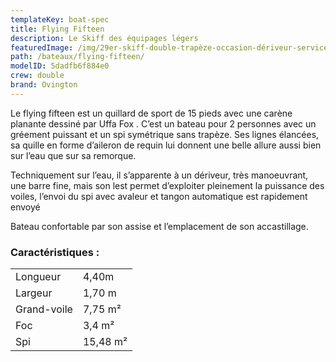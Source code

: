 ```yaml
---
templateKey: boat-spec
title: Flying Fifteen
description: Le Skiff des équipages légers
featuredImage: /img/29er-skiff-double-trapèze-occasion-dériveur-services-10.jpg
path: /bateaux/flying-fifteen/
modelID: 5dadfb6f884e0
crew: double
brand: Ovington
---
```

Le flying fifteen est un quillard de sport de 15 pieds avec une carène planante dessiné par Uffa Fox . C’est un bateau pour 2 personnes avec un gréement puissant et un spi symétrique sans trapèze. Ses lignes élancées, sa quille en forme d’aileron de requin lui donnent une belle allure aussi bien sur l’eau que sur sa remorque.

Techniquement sur l’eau, il s’apparente à un dériveur, très manoeuvrant, une barre fine, mais son lest permet d’exploiter pleinement la puissance des voiles, l’envoi du spi avec avaleur et tangon automatique est rapidement envoyé

Bateau confortable par son assise et l’emplacement de son accastillage.

### Caractéristiques :

|     |     |
| --- | --- |
| Longueur | 4,40m  |
| Largeur | 1,70 m |
| Grand-voile | 7,75 m²|
| Foc | 3,4 m² |
| Spi | 15,48 m² |